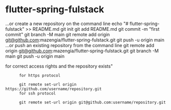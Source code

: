 # flutter-spring-fulstack

…or create a new repository on the command line
echo "# flutter-spring-fulstack" >> README.md
git init
git add README.md
git commit -m "first commit"
git branch -M main
git remote add origin git@github.com:mazengia/flutter-spring-fulstack.git
git push -u origin main
…or push an existing repository from the command line
git remote add origin git@github.com:mazengia/flutter-spring-fulstack.git
git branch -M main
git push -u origin main





for correct access rights and the repository exists"

          for https protocol

          git remote set-url origin https://github.com/username/repository.git
          for ssh protocol

          git remote set-url origin git@github.com:username/repository.git



